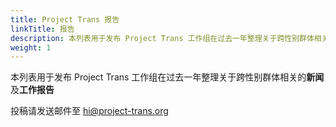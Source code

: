 ```yaml
---
title: Project Trans 报告
linkTitle: 报告
description: 本列表用于发布 Project Trans 工作组在过去一年整理关于跨性别群体相关的新闻及工作报告
weight: 1
---
```


本列表用于发布 Project Trans 工作组在过去一年整理关于跨性别群体相关的**新闻**及**工作报告**

投稿请发送邮件至 <hi@project-trans.org>
